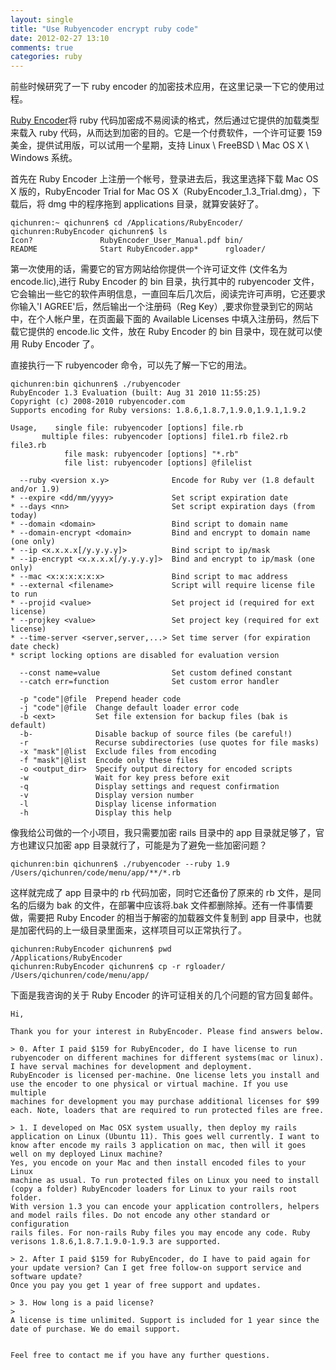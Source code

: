 ```yaml
---
layout: single
title: "Use Rubyencoder encrypt ruby code"
date: 2012-02-27 13:10
comments: true
categories: ruby
---
```


前些时候研究了一下 ruby encoder 的加密技术应用，在这里记录一下它的使用过程。

[Ruby Encoder](http://rubyencoder.com/)将 ruby 代码加密成不易阅读的格式，然后通过它提供的加载类型来载入 ruby 代码，从而达到加密的目的。它是一个付费软件，一个许可证要 159 美金，提供试用版，可以试用一个星期，支持 Linux \ FreeBSD \ Mac OS X \ Windows 系统。

首先在 Ruby Encoder 上注册一个帐号，登录进去后，我这里选择下载 Mac OS X 版的，RubyEncoder Trial for Mac OS X（RubyEncoder_1.3_Trial.dmg），下载后，将 dmg 中的程序拖到 applications 目录，就算安装好了。
```
qichunren:~ qichunren$ cd /Applications/RubyEncoder/
qichunren:RubyEncoder qichunren$ ls
Icon?				RubyEncoder_User_Manual.pdf	bin/
README				Start RubyEncoder.app*		rgloader/
```
第一次使用的话，需要它的官方网站给你提供一个许可证文件 (文件名为 encode.lic),进行 Ruby Encoder 的 bin 目录，执行其中的 rubyencoder 文件，它会输出一些它的软件声明信息，一直回车后几次后，阅读完许可声明，它还要求你输入'I AGREE'后，然后输出一个注册码（Reg Key）,要求你登录到它的网站中，在个人帐户里，在页面最下面的 Available Licenses 中填入注册码，然后下载它提供的 encode.lic 文件，放在 Ruby Encoder 的 bin 目录中，现在就可以使用 Ruby Encoder 了。

直接执行一下 rubyencoder 命令，可以先了解一下它的用法。
```
qichunren:bin qichunren$ ./rubyencoder 
RubyEncoder 1.3 Evaluation (built: Aug 31 2010 11:55:25)
Copyright (c) 2008-2010 rubyencoder.com
Supports encoding for Ruby versions: 1.8.6,1.8.7,1.9.0,1.9.1,1.9.2

Usage,    single file: rubyencoder [options] file.rb
       multiple files: rubyencoder [options] file1.rb file2.rb file3.rb
            file mask: rubyencoder [options] "*.rb"
            file list: rubyencoder [options] @filelist

  --ruby <version x.y>              Encode for Ruby ver (1.8 default and/or 1.9)
* --expire <dd/mm/yyyy>             Set script expiration date
* --days <nn>                       Set script expiration days (from today)
* --domain <domain>                 Bind script to domain name
* --domain-encrypt <domain>         Bind and encrypt to domain name (one only)
* --ip <x.x.x.x[/y.y.y.y]>          Bind script to ip/mask
* --ip-encrypt <x.x.x.x[/y.y.y.y]>  Bind and encrypt to ip/mask (one only)
* --mac <x:x:x:x:x:x>               Bind script to mac address
* --external <filename>             Script will require license file to run
* --projid <value>                  Set project id (required for ext license)
* --projkey <value>                 Set project key (required for ext license)
* --time-server <server,server,...> Set time server (for expiration date check)
* script locking options are disabled for evaluation version

  --const name=value                Set custom defined constant
  --catch err=function              Set custom error handler

  -p "code"|@file  Prepend header code
  -j "code"|@file  Change default loader error code
  -b <ext>         Set file extension for backup files (bak is default)
  -b-              Disable backup of source files (be careful!)
  -r               Recurse subdirectories (use quotes for file masks)
  -x "mask"|@list  Exclude files from encoding
  -f "mask"|@list  Encode only these files
  -o <output_dir>  Specify output directory for encoded scripts
  -w               Wait for key press before exit
  -q               Display settings and request confirmation
  -v               Display version number
  -l               Display license information
  -h               Display this help
```

像我给公司做的一个小项目，我只需要加密 rails 目录中的 app 目录就足够了，官方也建议只加密 app 目录就行了，可能是为了避免一些加密问题？
```
qichunren:bin qichunren$ ./rubyencoder --ruby 1.9 /Users/qichunren/code/menu/app/**/*.rb
```
这样就完成了 app 目录中的 rb 代码加密，同时它还备份了原来的 rb 文件，是同名的后缀为 bak 的文件，在部署中应该将.bak 文件都删除掉。还有一件事情要做，需要把 Ruby Encoder 的相当于解密的加载器文件复制到 app 目录中，也就是加密代码的上一级目录里面来，这样项目可以正常执行了。
```
qichunren:RubyEncoder qichunren$ pwd
/Applications/RubyEncoder
qichunren:RubyEncoder qichunren$ cp -r rgloader/ /Users/qichunren/code/menu/app/
```

下面是我咨询的关于 Ruby Encoder 的许可证相关的几个问题的官方回复邮件。
```
Hi,

Thank you for your interest in RubyEncoder. Please find answers below.

> 0. After I paid $159 for RubyEncoder, do I have license to run rubyencoder on different machines for different systems(mac or linux). I have serval machines for development and deployment.
RubyEncoder is licensed per-machine. One license lets you install and
use the encoder to one physical or virtual machine. If you use multiple
machines for development you may purchase additional licenses for $99
each. Note, loaders that are required to run protected files are free.

> 1. I developed on Mac OSX system usually, then deploy my rails application on Linux (Ubuntu 11). This goes well currently. I want to know after encode my rails 3 application on mac, then will it goes well on my deployed Linux machine?
Yes, you encode on your Mac and then install encoded files to your Linux
machine as usual. To run protected files on Linux you need to install
(copy a folder) RubyEncoder loaders for Linux to your rails root folder.
With version 1.3 you can encode your application controllers, helpers
and model rails files. Do not encode any other standard or configuration
rails files. For non-rails Ruby files you may encode any code. Ruby
verisons 1.8.6,1.8.7.1.9.0-1.9.3 are supported.

> 2. After I paid $159 for RubyEncoder, do I have to paid again for your update version? Can I get free follow-on support service and software update?
Once you pay you get 1 year of free support and updates.

> 3. How long is a paid license?
>
A license is time unlimited. Support is included for 1 year since the
date of purchase. We do email support.


Feel free to contact me if you have any further questions.
```